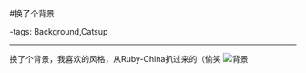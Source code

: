 #换了个背景

-tags: Background,Catsup

----

换了个背景，我喜欢的风格，从Ruby-China扒过来的（偷笑
![背景](http://ww3.sinaimg.cn/large/a74ecc4cjw1dzns2pmaedj.jpg)